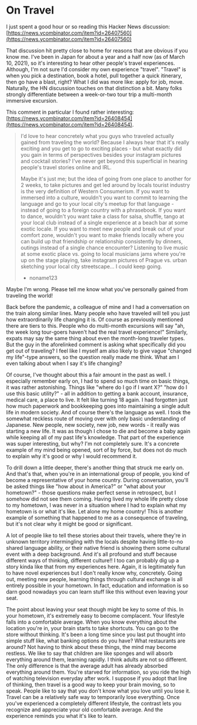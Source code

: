# On Travel

I just spent a good hour or so reading this Hacker News discussion: [https://news.ycombinator.com/item?id=26407560](https://news.ycombinator.com/item?id=26407560)

That discussion hit pretty close to home for reasons that are obvious if you know me. I've been in Japan for about a year and a half now (as of March 10, 2021), so it's interesting to hear other people's travel experiences. Although, I'm not sure I'd consider my own experience "travel". "Travel" is when you pick a destination, book a hotel, pull together a quick itinerary, then go have a blast, right? What I did was more like: apply for job, move. Naturally, the HN discussion touches on that distinction a bit. Many folks strongly differentiate between a week-or-two tour trip a multi-month immersive excursion.

This comment in particular I found rather interesting: [https://news.ycombinator.com/item?id=26408454](https://news.ycombinator.com/item?id=26408454).

> I'd love to hear concretely what you guys who traveled actually gained from traveling the world? Because I always hear that it's really exciting and you get to go to exciting places - but what exactly did you gain in terms of perspectives besides your instagram pictures and cocktail stories? I've never get beyond this superficial in hearing people's travel stories online and IRL.
>
> Maybe it's just me; but the idea of going from one place to another for 2 weeks, to take pictures and get led around by locals tourist industry is the very definition of Western Consumerism. If you want to immersed into a culture, wouldn't you want to commit to learning the language and go to your local city's meetup for that language - instead of going to a foreign country with a phrasebook. If you want to dance, wouldn't you want take a class for salsa, shuffle, tango at your local club instead of a single experience at a beach bar at some exotic locale. If you want to meet new people and break out of your comfort zone, wouldn't you want to make friends locally where you can build up that friendship or relationship consistently by dinners, outings instead of a single chance encounter? Listening to live music at some exotic place vs. going to local musicians jams where you're up on the stage playing, take instagram pictures of Prague vs. urban sketching your local city streetscape… I could keep going.
> - noname123

Maybe I'm wrong. Please tell me know what you've personally gained from traveling the world! 

Back before the pandemic, a colleague of mine and I had a conversation on the train along similar lines. Many people who have traveled will tell you just how extraordinarily life changing it is. Of course as previously mentioned there are tiers to this. People who do multi-month excursions will say "ah, the week long tour-goers haven't had the real travel experience!" Similarly, expats may say the same thing about even the month-long traveler types. But the guy in the aforelinked comment is asking what specifically did you get out of traveling? I feel like I myself am also likely to give vague "changed my life"-type answers, so the question really made me think. What am I even talking about when I say it's life changing?

Of course, I've thought about this a fair amount in the past as well. I especially remember early on, I had to spend so much time on basic things, it was rather astonishing. Things like "where do I go if I want X?" "how do I use this basic utility?" - all in addition to getting a bank account, insurance, medical care, a place to live. It felt like turning 18 again. I had forgotten just how much paperwork and bookkeeping goes into maintaining a single adult life in modern society. And of course there's the language as well. I took the somewhat reckless route of moving over with only basic understanding of Japanese. New people, new society, new job, new words - it really was starting a new life. It was as though I chose to die and become a baby again while keeping all of my past life's knowledge. That part of the experience was super interesting, but why? I'm not completely sure. It's a concrete example of my mind being opened, sort of by force, but does not do much to explain why it's good or why I would recommend it.

To drill down a little deeper, there's another thing that struck me early on. And that's that, when you're in an international group of people, you kind of become a representative of your home country. During conversation, you'll be asked things like "how about in America?" or "what about your hometown?" - those questions make perfect sense in retrospect, but I somehow did not see them coming. Having lived my whole life pretty close to my hometown, I was never in a situation where I had to explain what my hometown is or what it's like. Let alone my home country! This is another example of something that happened to me as a consequence of traveling, but it's not clear why it might be good or significant.

A lot of people like to tell these stories about their travels, where they're in unknown territory intermingling with the locals despite having little-to-no shared language ability, or their native friend is showing them some cultural event with a deep background. And it's all profound and stuff because different ways of thinking, different culture!! I too can probably dig up a story kinda like that from my experiences here. Again, it is legitimately fun to have novel experiences but I don't really know why, concretely. Going out, meeting new people, learning things through cultural exchange is all entirely possible in your hometown. In fact, education and information is so darn good nowadays you can learn stuff like this without even leaving your seat.

The point about leaving your seat though might be key to some of this. In your hometown, it's extremely easy to become complacent. Your lifestyle falls into a comfortable average. When you know everything about the location you're in, your brain starts to take shortcuts. You can go to the store without thinking. It's been a long time since you last put thought into simple stuff like, what banking options do you have? What restaurants are around? Not having to think about these things, the mind may become restless. We like to say that children are like sponges and will absorb everything around them, learning rapidly. I think adults are not so different. The only difference is that the average adult has already absorbed everything around them. You're starved for information, so you ride the high of watching television everyday after work. I suppose if you adopt that line of thinking, then travel is a good way to keep your brain moving, so to speak. People like to say that you don't know what you love until you lose it. Travel can be a relatively safe way to temporarily lose everything. Once you've experienced a completely different lifestyle, the contrast lets you recognize and appreciate your old comfortable average. And the experience reminds you what it's like to learn.
